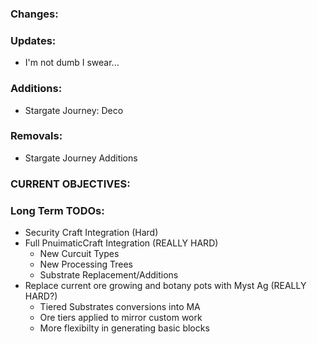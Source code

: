 ### Changes:

### Updates:
- I'm not dumb I swear...

### Additions:
- Stargate Journey: Deco

### Removals:
- Stargate Journey Additions

### CURRENT OBJECTIVES:

### Long Term TODOs:
- Security Craft Integration (Hard)
- Full PnuimaticCraft Integration (REALLY HARD)
  - New Curcuit Types
  - New Processing Trees
  - Substrate Replacement/Additions
- Replace current ore growing and botany pots with Myst Ag (REALLY HARD?)
  - Tiered Substrates conversions into MA
  - Ore tiers applied to mirror custom work
  - More flexibilty in generating basic blocks